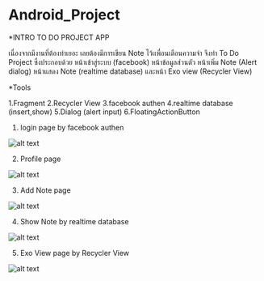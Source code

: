 # Android_Project
*INTRO TO DO PROJECT APP

เนื่องจากมีงานที่ต้องทำเยอะ เลยต้องมีการเขียน Note ไว้เเพื่อนเตือนความจำ จึงทำ To Do Project ซึ่งประกอบด้วย หน้าเข้าสู่ระบบ (facebook) หน้าข้อมูลส่วนตัว หน้าเพิ่ม Note  (Alert dialog) หน้าแสดง Note (realtime database) และหน้า Exo view (Recycler View)

*Tools

1.Fragment 
2.Recycler View
3.facebook authen 
4.realtime database (insert,show)
5.Dialog (alert input)
6.FloatingActionButton

1. login page by facebook authen 

![alt text](https://sv1.picz.in.th/images/2020/03/20/QxnLdJ.md.jpg)

2. Profile page

![alt text](https://sv1.picz.in.th/images/2020/03/21/QQ4pDI.md.jpg)

3. Add Note page 

![alt text](https://sv1.picz.in.th/images/2020/03/20/QxVl2V.md.jpg)

4. Show Note by realtime database

![alt text](https://sv1.picz.in.th/images/2020/03/21/QQ4vLP.md.jpg)

5. Exo View page by Recycler View

![alt text](https://sv1.picz.in.th/images/2020/03/20/QxVsGg.md.jpg)

